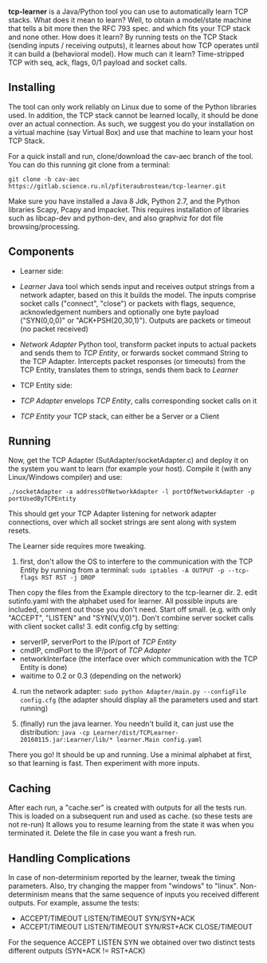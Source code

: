 __tcp-learner__ is a Java/Python tool you can use to automatically learn 
TCP stacks. What does it mean to learn? Well, to obtain a model/state machine
that tells a bit more then the RFC 793 spec. and which fits your TCP stack and
none other. How does it learn? By running tests on the TCP Stack 
(sending inputs / receiving outputs), it learnes about how TCP operates until
it can build a (behavioral model). How much can it learn? Time-stripped TCP
with seq, ack, flags, 0/1 payload and socket calls.

##  Installing ##
The tool can only work reliably on Linux due to some of the Python libraries used.
In addition, the TCP stack cannot be learned locally, it should be done over 
an actual connection. As such, we suggest you do your installation on a 
virtual machine (say Virtual Box) and use that machine to learn your host TCP 
Stack. 

For a quick install and run, clone/download the cav-aec branch of the tool. You
can do this running git clone from a terminal:

`git clone -b cav-aec https://gitlab.science.ru.nl/pfiteraubrostean/tcp-learner.git`

Make sure you have installed a Java 8 Jdk, Python 2.7, and the Python libraries
Scapy, Pcapy and Impacket. This requires installation of libraries such as libcap-dev
and python-dev, and also graphviz for dot file browsing/processing.




## Components ##
* Learner side:
 * _Learner_ Java tool which sends input and receives output strings from a network adapter,
based on this it builds the model. The inputs comprise socket calls ("connect", "close") or packets with flags, sequence, acknowledgement numbers and optionally one byte
payload ("SYN(0,0,0)" or "ACK+PSH(20,30,1)"). Outputs are packets or timeout 
(no packet received)

 * _Network Adapter_ Python tool, transform packet inputs to actual packets and sends them
to _TCP Entity_, or forwards socket command String to the TCP Adapter. Intercepts packet
responses (or timeouts) from the TCP Entity, translates them to strings, sends them
back to _Learner_

* TCP Entity side:
 * _TCP Adapter_ envelops _TCP Entity_, calls corresponding socket calls on it
 * _TCP Entity_ your TCP stack, can either be a Server or a Client
  
##  Running ##
Now, get the TCP Adapter (SutAdapter/socketAdapter.c) and deploy it on the system you want 
to learn (for example your host). Compile it (with any Linux/Windows 
compiler) and use:

`./socketAdapter -a addressOfNetworkAdapter -l portOfNetworkAdapter -p portUsedByTCPEntity`

This should get your TCP Adapter listening for network adapter connections, over which all
socket strings are sent along with system resets. 

The Learner side requires more tweaking. 
1. first, don't allow the OS to interfere to the communication with the TCP Entity by running from a terminal:
`sudo iptables -A OUTPUT -p --tcp-flags RST RST -j DROP`

Then copy the files from the Example directory to the tcp-learner dir. 
2. edit sutinfo.yaml with the alphabet used for learner. All possible inputs are included,
comment out those you don't need. Start off small. (e.g. with only "ACCEPT", "LISTEN" 
and "SYN(V,V,0)"). Don't combine server socket calls with client socket calls!
3. edit config.cfg by setting: 
 * serverIP, serverPort to the IP/port of _TCP Entity_
 * cmdIP, cmdPort to the IP/port of  _TCP Adapter_ 
 * networkInterface (the interface over which communication with the TCP Entity is done)
 * waitime to 0.2 or 0.3 (depending on the network)

4. run the network adapter:
`sudo python Adapter/main.py --configFile config.cfg`
(the adapter should display all the parameters used and start running)

5. (finally) run the java learner. You needn't build it, can just use the distribution:
`java -cp Learner/dist/TCPLearner-20160115.jar:Learner/lib/* learner.Main config.yaml`

There you go! It should be up and running. Use a minimal alphabet at first, so 
that learning is fast. Then experiment with more inputs. 

## Caching ##
After each run, a "cache.ser" is created with outputs for all the tests run. 
This is loaded on a subsequent run and used as cache. (so these tests are not
re-run) It allows you to resume learning from the state it was when you terminated it.
Delete the file in case you want a fresh run.

## Handling Complications ##
In case of  non-determinism reported by the learner, tweak the timing parameters. Also,
try changing the mapper from "windows" to "linux".  Non-determinism means
that the same sequence of inputs you received different outputs. For example, assume the tests:
* ACCEPT/TIMEOUT LISTEN/TIMEOUT SYN/SYN+ACK 
* ACCEPT/TIMEOUT LISTEN/TIMEOUT SYN/RST+ACK CLOSE/TIMEOUT

For the sequence ACCEPT LISTEN SYN we obtained over two distinct tests different
outputs (SYN+ACK != RST+ACK)







